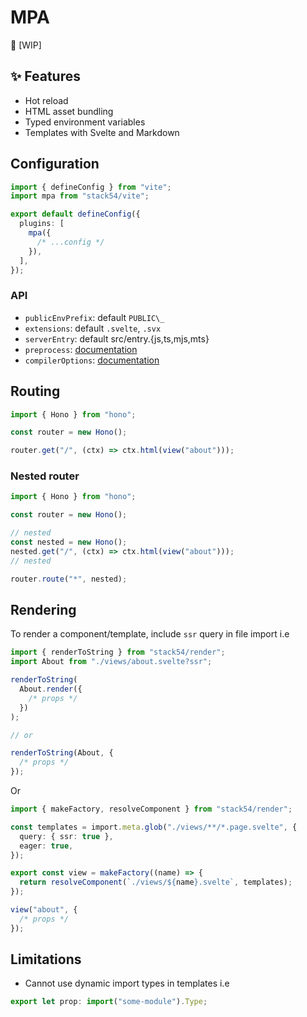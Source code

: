 # MPA

🚧 [WIP]

## ✨ Features

- Hot reload
- HTML asset bundling
- Typed environment variables
- Templates with Svelte and Markdown

## Configuration

```ts
import { defineConfig } from "vite";
import mpa from "stack54/vite";

export default defineConfig({
  plugins: [
    mpa({
      /* ...config */
    }),
  ],
});
```

### API

- `publicEnvPrefix`: default `PUBLIC\_`
- `extensions`: default `.svelte`, `.svx`
- `serverEntry`: default src/entry.{js,ts,mjs,mts}
- `preprocess`: [documentation](https://github.com/sveltejs/vite-plugin-svelte/blob/main/docs/config.md#preprocess)
- `compilerOptions`: [documentation](https://github.com/sveltejs/vite-plugin-svelte/blob/main/docs/config.md#compileroptions)

## Routing

```ts
import { Hono } from "hono";

const router = new Hono();

router.get("/", (ctx) => ctx.html(view("about")));
```

### Nested router

```ts
import { Hono } from "hono";

const router = new Hono();

// nested
const nested = new Hono();
nested.get("/", (ctx) => ctx.html(view("about")));
// nested

router.route("*", nested);
```

## Rendering

To render a component/template, include `ssr` query in file import i.e

```ts
import { renderToString } from "stack54/render";
import About from "./views/about.svelte?ssr";

renderToString(
  About.render({
    /* props */
  })
);

// or

renderToString(About, {
  /* props */
});
```

Or

```ts
import { makeFactory, resolveComponent } from "stack54/render";

const templates = import.meta.glob("./views/**/*.page.svelte", {
  query: { ssr: true },
  eager: true,
});

export const view = makeFactory((name) => {
  return resolveComponent(`./views/${name}.svelte`, templates);
});

view("about", {
  /* props */
});
```

## Limitations

- Cannot use dynamic import types in templates i.e

```ts
export let prop: import("some-module").Type;
```
